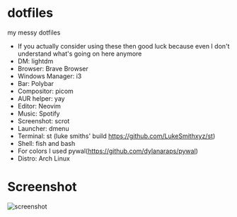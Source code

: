 # dotfiles
my messy dotfiles
- If you actually consider using these then good luck because even I don't understand what's going on here anymore
- DM: lightdm
- Browser: Brave Browser
- Windows Manager: i3
- Bar: Polybar
- Compositor: picom
- AUR helper: yay
- Editor: Neovim
- Music: Spotify
- Screenshot: scrot
- Launcher: dmenu
- Terminal: st (luke smiths' build https://github.com/LukeSmithxyz/st)
- Shell: fish and bash
- For colors I used pywal(https://github.com/dylanaraps/pywal)
- Distro: Arch Linux
# Screenshot
![screenshot](https://i.imgur.com/wMZaNlQ.png)
